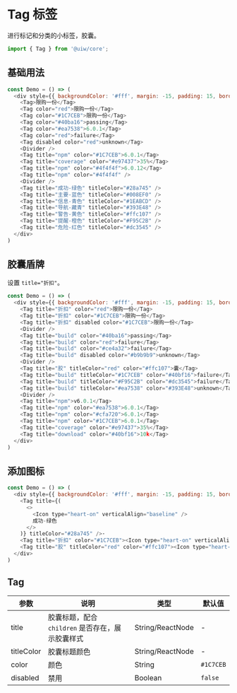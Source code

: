 Tag 标签
===

进行标记和分类的小标签，胶囊。

```jsx
import { Tag } from '@uiw/core';
```

## 基础用法

<!--DemoStart--> 
```js
const Demo = () => (
  <div style={{ backgroundColor: '#fff', margin: -15, padding: 15, borderRadius: '5px 5px 0 0' }}>
    <Tag>限购一份</Tag>
    <Tag color="red">限购一份</Tag>
    <Tag color="#1C7CEB">限购一份</Tag>
    <Tag color="#40ba16">passing</Tag>
    <Tag color="#ea7538">6.0.1</Tag>
    <Tag color="red">failure</Tag>
    <Tag disabled color="red">unknown</Tag>
    <Divider />
    <Tag title="npm" color="#1C7CEB">6.0.1</Tag>
    <Tag title="coverage" color="#e97437">35%</Tag>
    <Tag title="npm" color="#4f4f4f">6.0.12</Tag>
    <Tag title="npm" color="#4f4f4f" />
    <Divider />
    <Tag title="成功-绿色" titleColor="#28a745" />
    <Tag title="主要-蓝色" titleColor="#008EF0" />
    <Tag title="信息-青色" titleColor="#1EABCD" />
    <Tag title="导航-藏青" titleColor="#393E48" />
    <Tag title="警告-黄色" titleColor="#ffc107" />
    <Tag title="提醒-橙色" titleColor="#F95C2B" />
    <Tag title="危险-红色" titleColor="#dc3545" />
  </div>
)
```
<!--End-->

## 胶囊盾牌

设置 `title="折扣"`。

<!--DemoStart--> 
```js
const Demo = () => (
  <div style={{ backgroundColor: '#fff', margin: -15, padding: 15, borderRadius: '5px 5px 0 0' }}>
    <Tag title="折扣" color="red">限购一份</Tag>
    <Tag title="折扣" color="#1C7CEB">限购一份</Tag>
    <Tag title="折扣" disabled color="#1C7CEB">限购一份</Tag>
    <Divider />
    <Tag title="build" color="#40ba16">passing</Tag>
    <Tag title="build" color="red">failure</Tag>
    <Tag title="build" color="#ce4a32">failure</Tag>
    <Tag title="build" disabled color="#b9b9b9">unknown</Tag>
    <Divider />
    <Tag title="胶" titleColor="red" color="#ffc107">囊</Tag>
    <Tag title="build" titleColor="#1C7CEB" color="#40bf16">failure</Tag>
    <Tag title="build" titleColor="#F95C2B" color="#dc3545">failure</Tag>
    <Tag title="build" titleColor="#ea7538" color="#393E48">unknown</Tag>
    <Divider />
    <Tag title="npm">v6.0.1</Tag>
    <Tag title="npm" color="#ea7538">6.0.1</Tag>
    <Tag title="npm" color="#cfa720">6.0.1</Tag>
    <Tag title="npm" color="#1C7CEB">6.0.1</Tag>
    <Tag title="coverage" color="#e97437">35%</Tag>
    <Tag title="download" color="#40bf16">10k</Tag>
  </div>
)
```
<!--End-->


## 添加图标

<!--DemoStart--> 
```js
const Demo = () => (
  <div style={{ backgroundColor: '#fff', margin: -15, padding: 15, borderRadius: '5px 5px 0 0' }}>
    <Tag title={(
      <>
        <Icon type="heart-on" verticalAlign="baseline" />
        成功-绿色
      </>
    )} titleColor="#28a745" />·
    <Tag title="折扣" color="#1C7CEB"><Icon type="heart-on" verticalAlign="baseline" /> 限购一份</Tag>
    <Tag title="胶" titleColor="red" color="#ffc107"><Icon type="heart-on" verticalAlign="baseline" />囊</Tag>
  </div>
)
```
<!--End-->

## Tag

| 参数 | 说明 | 类型 | 默认值 |
|--------- |-------- |--------- |-------- |
| title | 胶囊标题，配合 `children` 是否存在，展示胶囊样式 | String/ReactNode | - |
| titleColor | 胶囊标题颜色 | String/ReactNode | - |
| color | 颜色 | String | `#1C7CEB` |
| disabled | 禁用 | Boolean | `false` |
